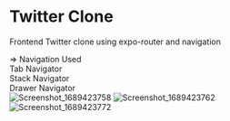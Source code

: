 # Twitter Clone
Frontend Twitter clone using expo-router and navigation

=> Navigation Used
<br/>Tab Navigator
<br/>Stack Navigator
<br/>Drawer Navigator
<br/>![Screenshot_1689423758](https://github.com/Holat/Twitter/assets/105239299/a4d9b678-4a36-4e18-ba29-7e059c91c9d4)
![Screenshot_1689423762](https://github.com/Holat/Twitter/assets/105239299/4ed1cefd-279b-4c9d-815d-e5ad3c4765d8)
<br/>
![Screenshot_1689423772](https://github.com/Holat/Twitter/assets/105239299/c485bb27-f56d-4717-ab1a-486f92cf8ff0)
